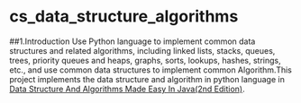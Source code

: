 # cs_data_structure_algorithms

##1.Introduction
   Use Python language to implement common data structures and related algorithms, including linked lists, stacks, queues, trees, priority queues and heaps, graphs, sorts, lookups, hashes, strings, etc., and use common data structures to implement common Algorithm.This project implements the data structure and algorithm in python language in [Data Structure And Algorithms Made Easy In Java(2nd Edition)](https://book.douban.com/subject/17554297/).


